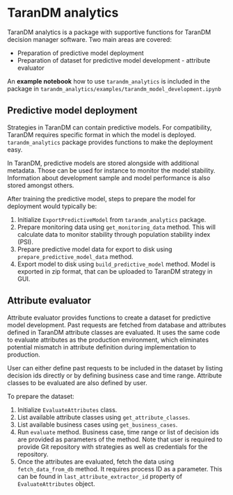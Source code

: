 # TaranDM analytics

TaranDM analytics is a package with supportive functions for TaranDM decision manager software. Two main areas are covered:
- Preparation of predictive model deployment
- Preparation of dataset for predictive model development - attribute evaluator

An **example notebook** how to use `tarandm_analytics` is included in the package in `tarandm_analytics/examples/tarandm_model_development.ipynb` 

## Predictive model deployment
Strategies in TaranDM can contain predictive models. For compatibility, TaranDM requires specific format in which the 
model is deployed. `tarandm_analytics` package provides functions to make the deployment easy.

In TaranDM, predictive models are stored alongside with additional metadata. Those can be used for instance to monitor 
the model stability. Information about development sample and model performance is also stored amongst others.

After training the predictive model, steps to prepare the model for deployment would typically be:
1. Initialize `ExportPredictiveModel` from `tarandm_analytics` package.
2. Prepare monitoring data using `get_monitoring_data` method. This will calculate data to monitor stability through 
population stability index (PSI).
3. Prepare predictive model data for export to disk using `prepare_predictive_model_data` method.
4. Export model to disk using `build_predictive_model` method. Model is exported in zip format, that can be uploaded to 
TaranDM strategy in GUI.

## Attribute evaluator

Attribute evaluator provides functions to create a dataset for predictive model development. Past requests are fetched 
from database and attributes defined in TaranDM attribute classes are evaluated. It uses the same code to evaluate 
attributes as the production environment, which eliminates potential mismatch in attribute definition during 
implementation to production.

User can either define past requests to be included in the dataset by listing decision ids directly or by defining 
business case and time range. Attribute classes to be evaluated are also defined by user.

To prepare the dataset:
1. Initialize `EvaluateAttributes` class.
2. List available attribute classes using `get_attribute_classes`.
3. List available business cases using `get_business_cases`.
4. Run `evaluate` method. Business case, time range or list of decision ids are provided as parameters of the method. 
Note that user is required to provide Git repository with strategies as well as credentials for the repository.
5. Once the attributes are evaluated, fetch the data using `fetch_data_from_db` method. It requires process ID as a 
parameter. This can be found in `last_attribute_extractor_id` property of `EvaluateAttributes` object.

